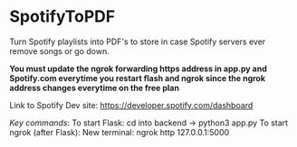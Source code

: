 # SpotifyToPDF
Turn Spotify playlists into PDF's to store in case Spotify servers ever remove songs or go down.

**You must update the ngrok forwarding https address in app.py and Spotify.com everytime you restart flash and ngrok since the ngrok address changes everytime on the free plan**

Link to Spotify Dev site: https://developer.spotify.com/dashboard

*Key commands*:
    To start Flask: cd into backend -> python3 app.py
    To start ngrok (after Flask): New terminal: ngrok http 127.0.0.1:5000
